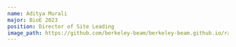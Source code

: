 ```yaml
---
name: Aditya Murali
major: BioE 2023
position: Director of Site Leading 
image_path: https://github.com/berkeley-beam/berkeley-beam.github.io/raw/master/images/2018_2019staff/abby.jpg
---
```

